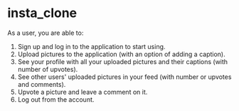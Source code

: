 # insta_clone

As a user, you are able to:
1. Sign up and log in to the application to start using.
2. Upload pictures to the application (with an option of adding a caption).
3. See your profile with all your uploaded pictures and their captions (with number of upvotes).
4. See other users' uploaded pictures in your feed (with number or upvotes and comments).
5. Upvote a picture and leave a comment on it.
6. Log out from the account.
